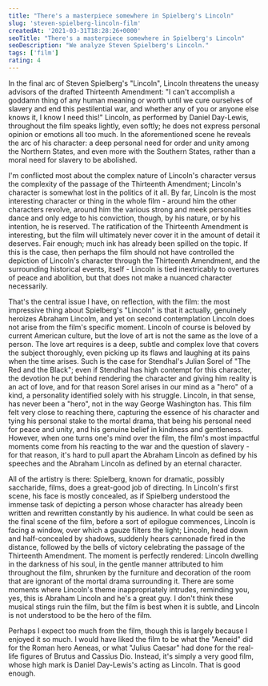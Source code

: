 ```yaml
---
title: "There's a masterpiece somewhere in Spielberg's Lincoln"
slug: 'steven-spielberg-lincoln-film'
createdAt: '2021-03-31T18:28:26+0000'
seoTitle: "There's a masterpiece somewhere in Spielberg's Lincoln"
seoDescription: "We analyze Steven Spielberg's Lincoln."
tags: ['film']
rating: 4
---
```


In the final arc of Steven Spielberg's "Lincoln", Lincoln threatens the uneasy advisors of the drafted Thirteenth Amendment: "I can't accomplish a goddamn thing of any human meaning or worth until we cure ourselves of slavery and end this pestilential war, and whether any of you or anyone else knows it, I know I need this!" Lincoln, as performed by Daniel Day-Lewis, throughout the film speaks lightly, even softly; he does not express personal opinion or emotions all too much. In the aforementioned scene he reveals the arc of his character: a deep personal need for order and unity among the Northern States, and even more with the Southern States, rather than a moral need for slavery to be abolished.

I'm conflicted most about the complex nature of Lincoln's character versus the complexity of the passage of the Thirteenth Amendment; Lincoln's character is somewhat lost in the politics of it all. By far, Lincoln is the most interesting character or thing in the whole film - around him the other characters revolve, around him the various strong and meek personalities dance and only edge to his conviction, though, by his nature, or by his intention, he is reserved. The ratification of the Thirteenth Amendment is interesting, but the film will ultimately never cover it in the amount of detail it deserves. Fair enough; much ink has already been spilled on the topic. If this is the case, then perhaps the film should not have controlled the depiction of Lincoln's character through the Thirteenth Amendment, and the surrounding historical events, itself - Lincoln is tied inextricably to overtures of peace and abolition, but that does not make a nuanced character necessarily.

That's the central issue I have, on reflection, with the film: the most impressive thing about Spielberg's "Lincoln" is that it actually, genuinely heroizes Abraham Lincolm, and yet on second contemplation Lincoln does not arise from the film's specific moment. Lincoln of course is beloved by current American culture, but the love of art is not the same as the love of a person. The love art requires is a deep, subtle and complex love that covers the subject thoroughly, even picking up its flaws and laughing at its pains when the time arises. Such is the case for Stendhal's Julian Sorel of "The Red and the Black"; even if Stendhal has high contempt for this character, the devotion he put behind rendering the character and giving him reality is an act of love, and for that reason Sorel arises in our mind as a "hero" of a kind, a personality identified solely with his struggle. Lincoln, in that sense, has never been a "hero", not in the way George Washington has. This film felt very close to reaching there, capturing the essence of his character and tying his personal stake to the mortal drama, that being his personal need for peace and unity, and his genuine belief in kindness and gentleness. However, when one turns one's mind over the film, the film's most impactful moments come from his reacting to the war and the question of slavery - for that reason, it's hard to pull apart the Abraham Lincoln as defined by his speeches and the Abraham Lincoln as defined by an eternal character.

All of the artistry is there: Spielberg, known for dramatic, possibly saccharide, films, does a great-good job of directing. In Lincoln's first scene, his face is mostly concealed, as if Spielberg understood the immense task of depicting a person whose character has already been written and rewritten constantly by his audience. In what could be seen as the final scene of the film, before a sort of epilogue commences, Lincoln is facing a window, over which a gauze filters the light; Lincoln, head down and half-concealed by shadows, suddenly hears cannonade fired in the distance, followed by the bells of victory celebrating the passage of the Thirteenth Amendment. The moment is perfectly rendered: Lincoln dwelling in the darkness of his soul, in the gentle manner attributed to him throughout the film, shrunken by the furniture and decoration of the room that are ignorant of the mortal drama surrounding it. There are some moments where Lincoln's theme inappropriately intrudes, reminding you, yes, this is Abraham Lincoln and he's a great guy. I don't think these musical stings ruin the film, but the film is best when it is subtle, and Lincoln is not understood to be the hero of the film.

Perhaps I expect too much from the film, though this is largely because I enjoyed it so much. I would have liked the film to be what the "Aeneid" did for the Roman hero Aeneas, or what "Julius Caesar" had done for the real-life figures of Brutus and Cassius Dio. Instead, it's simply a very good film, whose high mark is Daniel Day-Lewis's acting as Lincoln. That is good enough.

